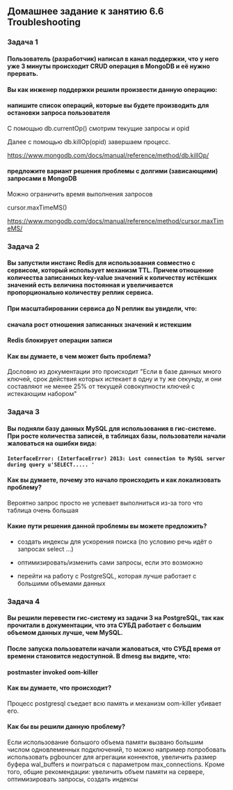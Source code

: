 
## Домашнее задание к занятию 6.6 Troubleshooting ##

### Задача 1 ###

#### Пользователь (разработчик) написал в канал поддержки, что у него уже 3 минуты происходит CRUD операция в MongoDB и её нужно прервать. ####
#### Вы как инженер поддержки решили произвести данную операцию: ####
#### напишите список операций, которые вы будете производить для остановки запроса пользователя ####


С помощью db.currentOp() смотрим текущие запросы и opid

Далее с помощью db.killOp(opid) завершаем процесс.

https://www.mongodb.com/docs/manual/reference/method/db.killOp/

#### предложите вариант решения проблемы с долгими (зависающими) запросами в MongoDB ####

Можно ограничить время выполнения запросов

cursor.maxTimeMS(<time limit>)

https://www.mongodb.com/docs/manual/reference/method/cursor.maxTimeMS/

### Задача 2 ###

#### Вы запустили инстанс Redis для использования совместно с сервисом, который использует механизм TTL. Причем отношение количества записанных key-value значений к количеству истёкших значений есть величина постоянная и увеличивается пропорционально количеству реплик сервиса. ####

#### При масштабировании сервиса до N реплик вы увидели, что: ####

#### сначала рост отношения записанных значений к истекшим ####
#### Redis блокирует операции записи #### 
#### Как вы думаете, в чем может быть проблема? ####

Дословно из документации это происходит "Если в базе данных много ключей, срок действия которых истекает в одну и ту же секунду, и они составляют не менее 25% от текущей совокупности ключей с истекающим набором"

### Задача 3 ###

#### Вы подняли базу данных MySQL для использования в гис-системе. При росте количества записей, в таблицах базы, пользователи начали жаловаться на ошибки вида: ####
#### `InterfaceError: (InterfaceError) 2013: Lost connection to MySQL server during query u'SELECT..... ' ` ####
#### Как вы думаете, почему это начало происходить и как локализовать проблему? ####

Вероятно запрос просто не успевает выполниться из-за того что таблица очень большая

#### Какие пути решения данной проблемы вы можете предложить? ####

- cоздать индексы для ускорения поиска (по условию речь идёт о запросах select …)

- оптимизировать/изменить сами запросы, если это возможно

- перейти на работу с PostgreSQL, которая лучше работает с большими объемами данных

### Задача 4 ###

#### Вы решили перевести гис-систему из задачи 3 на PostgreSQL, так как прочитали в документации, что эта СУБД работает с большим объемом данных лучше, чем MySQL. ####
#### После запуска пользователи начали жаловаться, что СУБД время от времени становится недоступной. В dmesg вы видите, что:

#### postmaster invoked oom-killer ####

#### Как вы думаете, что происходит? ####

Процесс postgresql съедает всю память и механизм oom-killer убивает его. 

####  Как бы вы решили данную проблему? #### 

Если использование большого объема памяти вызвано большим числом одновлеменных подключений, то можно например попробовать использовать pgbouncer для агрегации коннектов, увеличить размер буфера wal_buffers и поиграться с параметром max_connections.
Кроме того, общие рекомендации: увеличить объем памяти на сервере, оптимизировать запросы, создать индексы